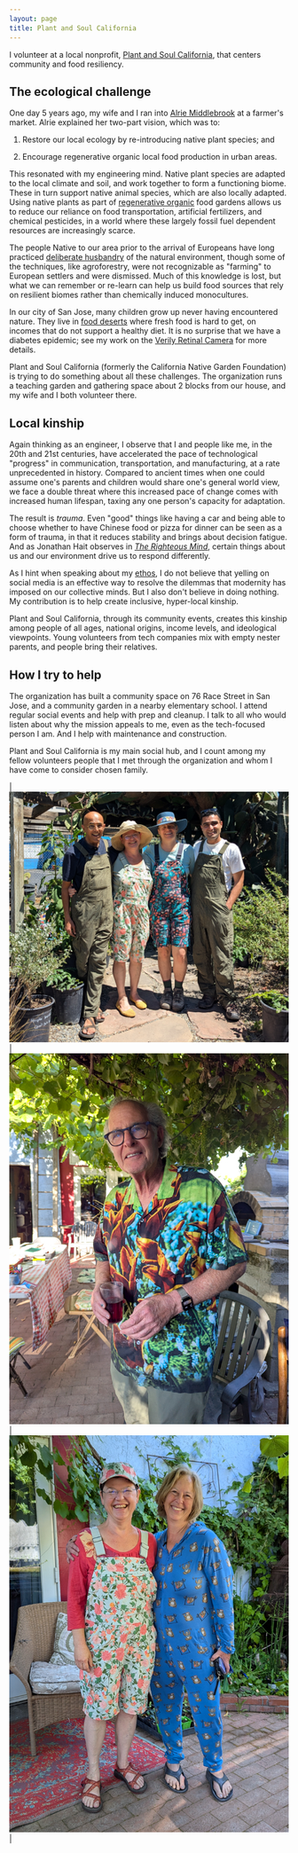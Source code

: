 ```yaml
---
layout: page
title: Plant and Soul California
---
```


I volunteer at a local nonprofit, [Plant and Soul California](https://plantandsoul.org/), that centers community and food resiliency.

## The ecological challenge

One day 5 years ago, my wife and I ran into [Alrie Middlebrook](https://alriemiddlebrookdesign.com/about-alrie/) at a farmer's market. Alrie explained her two-part vision, which was to:

1. Restore our local ecology by re-introducing native plant species; and

1. Encourage regenerative organic local food production in urban areas.

This resonated with my engineering mind. Native plant species are adapted to the local climate and soil, and work together to form a functioning biome. These in turn support native animal species, which are also locally adapted. Using native plants as part of [regenerative organic](https://regenorganic.org/) food gardens allows us to reduce our reliance on food transportation, artificial fertilizers, and chemical pesticides, in a world where these largely fossil fuel dependent resources are increasingly scarce.

The people Native to our area prior to the arrival of Europeans have long practiced [deliberate husbandry](https://nfu.org/news/the-indigenous-origins-of-regenerative-agriculture/) of the natural environment, though some of the techniques, like agroforestry, were not recognizable as "farming" to European settlers and were dismissed. Much of this knowledge is lost, but what we can remember or re-learn can help us build food sources that rely on resilient biomes rather than chemically induced monocultures.

In our city of San Jose, many children grow up never having encountered nature. They live in [food deserts](https://www.ers.usda.gov/amber-waves/2011/december/data-feature-mapping-food-deserts-in-the-u-s) where fresh food is hard to get, on incomes that do not support a healthy diet. It is no surprise that we have a diabetes epidemic; see my work on the [Verily Retinal Camera](../verily_retinal_camera/) for more details.

Plant and Soul California (formerly the California Native Garden Foundation) is trying to do something about all these challenges. The organization runs a teaching garden and gathering space about 2 blocks from our house, and my wife and I both volunteer there.

## Local kinship

Again thinking as an engineer, I observe that I and people like me, in the 20th and 21st centuries, have accelerated the pace of technological "progress" in communication, transportation, and manufacturing, at a rate unprecedented in history. Compared to ancient times when one could assume one's parents and children would share one's general world view, we face a double threat where this increased pace of change comes with increased human lifespan, taxing any one person's capacity for adaptation.

The result is _trauma_. Even "good" things like having a car and being able to choose whether to have Chinese food or pizza for dinner can be seen as a form of trauma, in that it reduces stability and brings about decision fatigue. And as Jonathan Hait observes in [_The Righteous Mind_](https://en.wikipedia.org/wiki/The_Righteous_Mind), certain things about us and our environment drive us to respond differently.

As I hint when speaking about my [ethos](../ethos/), I do not believe that yelling on social media is an effective way to resolve the dilemmas that modernity has imposed on our collective minds. But I also don't believe in doing nothing. My contribution is to help create inclusive, hyper-local kinship.

Plant and Soul California, through its community events, creates this kinship among people of all ages, national origins, income levels, and ideological viewpoints. Young volunteers from tech companies mix with empty nester parents, and people bring their relatives.

## How I try to help

The organization has built a community space on 76 Race Street in San Jose, and a community garden in a nearby elementary school. I attend regular social events and help with prep and cleanup. I talk to all who would listen about why the mission appeals to me, even as the tech-focused person I am. And I help with maintenance and construction.

Plant and Soul California is my main social hub, and I count among my fellow volunteers people that I met through the organization and whom I have come to consider chosen family.

| <img src="pasca-fam-0.jpg" class="inline-img"> | <img src="pasca-fam-1.jpg" class="inline-img"> | <img src="pasca-fam-2.jpg" class="inline-img"> |

<p></p>